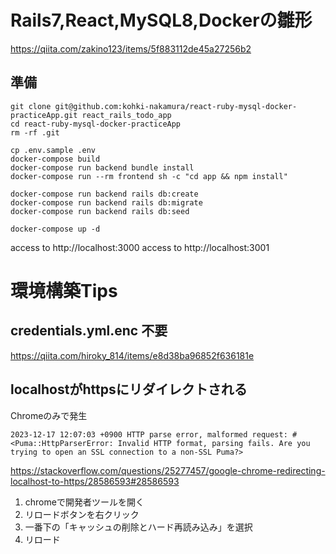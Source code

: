 # Rails7,React,MySQL8,Dockerの雛形
https://qiita.com/zakino123/items/5f883112de45a27256b2

## 準備
```
git clone git@github.com:kohki-nakamura/react-ruby-mysql-docker-practiceApp.git react_rails_todo_app
cd react-ruby-mysql-docker-practiceApp
rm -rf .git

cp .env.sample .env
docker-compose build
docker-compose run backend bundle install
docker-compose run --rm frontend sh -c "cd app && npm install"

docker-compose run backend rails db:create
docker-compose run backend rails db:migrate
docker-compose run backend rails db:seed

docker-compose up -d
```

access to http://localhost:3000
access to http://localhost:3001

# 環境構築Tips
## credentials.yml.enc 不要
https://qiita.com/hiroky_814/items/e8d38ba96852f636181e

## localhostがhttpsにリダイレクトされる
Chromeのみで発生
```
2023-12-17 12:07:03 +0900 HTTP parse error, malformed request: #<Puma::HttpParserError: Invalid HTTP format, parsing fails. Are you trying to open an SSL connection to a non-SSL Puma?>
```
https://stackoverflow.com/questions/25277457/google-chrome-redirecting-localhost-to-https/28586593#28586593

1. chromeで開発者ツールを開く
2. リロードボタンを右クリック
3. 一番下の「キャッシュの削除とハード再読み込み」を選択
4. リロード